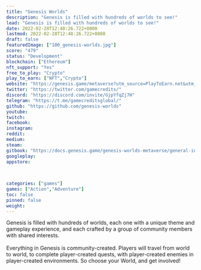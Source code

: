 ```yaml
---
title: "Genesis Worlds"
description: "Genesis is filled with hundreds of worlds to see!"
lead: "Genesis is filled with hundreds of worlds to see!"
date: 2022-02-28T12:48:26.722+0800
lastmod: 2022-02-28T12:48:26.722+0800
draft: false
featuredImage: ["100_genesis-worlds.jpg"]
score: "479"
status: "Development"
blockchain: ["Ethereum"]
nft_support: "Yes"
free_to_play: "Crypto"
play_to_earn: ["NFT","Crypto"]
website: "https://genesis.game/metaverse?utm_source=PlayToEarn.net&utm_medium=organic&utm_campaign=gamepage"
twitter: "https://twitter.com/gamecredits/"
discord: "https://discord.com/invite/GjpYfqZj7H"
telegram: "https://t.me/gamecreditsglobal/"
github: "https://github.com/genesis-worlds"
youtube: 
twitch: 
facebook: 
instagram: 
reddit: 
medium: 
steam: 
gitbook: "https://docs.genesis.game/genesis-worlds-metaverse/general-information/genesis-worlds-whitepaper"
googleplay: 
appstore: 

  
    
categories: ["games"]
games: ["Action","Adventure"]
toc: false
pinned: false
weight: 
---
```

Genesis is filled with hundreds of worlds, each one with a unique theme and gameplay experience, and each crafted by a group of community members with shared interests.<br> <br> Everything in Genesis is community-created. Players will travel from world to world, to complete player-created quests, with player-created enemies in player-created environments. So choose your World, and get involved!